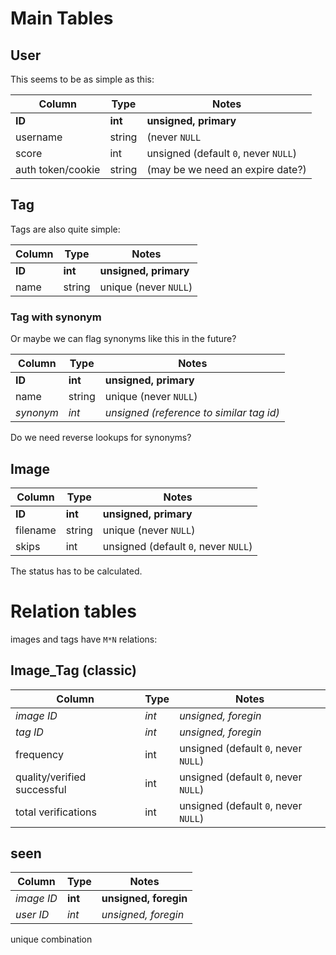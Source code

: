 # Main Tables

## User

This seems to be as simple as this:

| Column | Type | Notes |
| ------ | ------- | ------- |
| **ID** | **int** | **unsigned, primary** |
| username | string | (never `NULL` |
| score | int | unsigned (default `0`, never `NULL`) |
| auth token/cookie | string | (may be we need an expire date?) |


## Tag

Tags are also quite simple:

| Column | Type | Notes |
| ------ | ------- | ------- |
| **ID** | **int** | **unsigned, primary** |
| name | string | unique (never `NULL`) |

### Tag with synonym

Or maybe we can flag synonyms like this in the future?

| Column | Type | Notes |
| ------ | ------- | ------- |
| **ID** | **int** | **unsigned, primary** |
| name | string | unique (never `NULL`) |
| *synonym* | *int* | *unsigned (reference to similar tag id)* |

Do we need reverse lookups for synonyms?

## Image

| Column | Type | Notes |
| ------ | ------- | ------- |
| **ID** | **int** | **unsigned, primary** |
| filename | string | unique (never `NULL`) |
| skips | int | unsigned (default `0`, never `NULL`) |

The status has to be calculated.

# Relation tables

images and tags have `M*N` relations:

## Image_Tag (classic)

| Column | Type | Notes |
| ------ | ------- | ------- |
| *image ID* | *int* | *unsigned, foregin* |
| *tag ID* | *int* | *unsigned, foregin* |
| frequency | int | unsigned (default `0`, never `NULL`) |
| quality/verified successful | int | unsigned (default `0`, never `NULL`) |
| total verifications | int | unsigned (default `0`, never `NULL`) |

## seen

| Column | Type | Notes |
| ------ | ------- | ------- |
| *image ID* | **int** | **unsigned, foregin** |
| *user ID* | *int* | *unsigned, foregin* |

unique combination